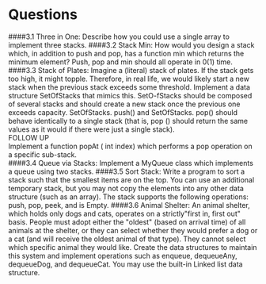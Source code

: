 # Questions
####3.1 Three in One:
Describe how you could use a single array to implement three stacks.
####3.2 Stack Min:
How would you design a stack which, in addition to push and pop, has a function min
which returns the minimum element? Push, pop and min should all operate in 0(1) time.
####3.3 Stack of Plates:
Imagine a (literal) stack of plates. If the stack gets too high, it might topple.
Therefore, in real life, we would likely start a new stack when the previous stack exceeds some
threshold. Implement a data structure SetOfStacks that mimics this. SetO-fStacks should be
composed of several stacks and should create a new stack once the previous one exceeds capacity.
SetOfStacks. push() and SetOfStacks. pop() should behave identically to a single stack
(that is, pop () should return the same values as it would if there were just a single stack).  
FOLLOW UP  
Implement a function popAt ( int index) which performs a pop operation on a specific sub-stack.  
####3.4 Queue via Stacks:
Implement a MyQueue class which implements a queue using two stacks.
####3.5 Sort Stack:
Write a program to sort a stack such that the smallest items are on the top. You can use
an additional temporary stack, but you may not copy the elements into any other data structure
(such as an array). The stack supports the following operations: push, pop, peek, and is Empty.
####3.6 Animal Shelter:
An animal shelter, which holds only dogs and cats, operates on a strictly"first in, first
out" basis. People must adopt either the "oldest" (based on arrival time) of all animals at the shelter,
or they can select whether they would prefer a dog or a cat (and will receive the oldest animal of
that type). They cannot select which specific animal they would like. Create the data structures to
maintain this system and implement operations such as enqueue, dequeueAny, dequeueDog,
and dequeueCat. You may use the built-in Linked list data structure.
